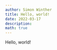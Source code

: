 ```yaml
---
author: Simon Winther
title: Hello, world!
date: 2022-03-17
description: 
math: true
---
```


Hello, world!